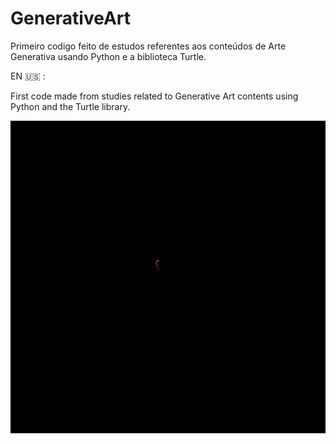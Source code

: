 # GenerativeArt


Primeiro codigo feito de estudos referentes aos conteúdos de Arte Generativa usando Python e a biblioteca Turtle.


EN	:us: :

First code made from studies related to Generative Art contents using Python and the Turtle library.




<div align="center">
  <img height= "500em" src="GenarativeArt2.gif">
</div>
